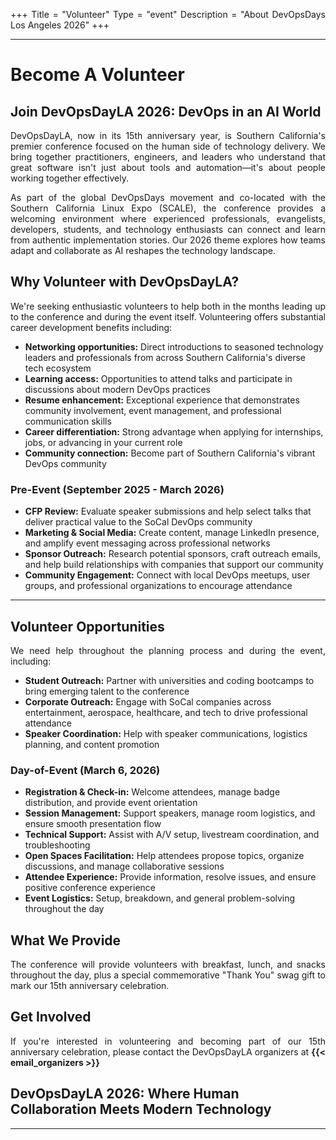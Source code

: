 +++
Title = "Volunteer"
Type = "event"
Description = "About DevOpsDays Los Angeles 2026"
+++
<br>
<div class="row" id="main-row">
  <div class="col-md-6 push-md-8" id="left-col">
    <hr>
    <h1>Become A Volunteer</h1>
    <h2>Join DevOpsDayLA 2026: DevOps in an AI World</h2>
    <p>DevOpsDayLA, now in its 15th anniversary year, is Southern California's premier conference focused on the human side of technology delivery. We bring together practitioners, engineers, and leaders who understand that great software isn't just about tools and automation—it's about people working together effectively.</p>
    <p>As part of the global DevOpsDays movement and co-located with the Southern California Linux Expo (SCALE), the conference provides a welcoming environment where experienced professionals, evangelists, developers, students, and technology enthusiasts can connect and learn from authentic implementation stories. Our 2026 theme explores how teams adapt and collaborate as AI reshapes the technology landscape.</p>
    <h2>Why Volunteer with DevOpsDayLA?</h2>
    <p>We're seeking enthusiastic volunteers to help both in the months leading up to the conference and during the event itself. Volunteering offers substantial career development benefits including:</p>
    <ul>
      <li><strong>Networking opportunities:</strong> Direct introductions to seasoned technology leaders and professionals from across Southern California's diverse tech ecosystem</li>
      <li><strong>Learning access:</strong> Opportunities to attend talks and participate in discussions about modern DevOps practices</li>
      <li><strong>Resume enhancement:</strong> Exceptional experience that demonstrates community involvement, event management, and professional communication skills</li>
      <li><strong>Career differentiation:</strong> Strong advantage when applying for internships, jobs, or advancing in your current role</li>
      <li><strong>Community connection:</strong> Become part of Southern California's vibrant DevOps community</li>
    </ul>
    <h3>Pre-Event (September 2025 - March 2026)</h3>
    <ul>
      <li><strong>CFP Review:</strong> Evaluate speaker submissions and help select talks that deliver practical value to the SoCal DevOps community</li>
      <li><strong>Marketing & Social Media:</strong> Create content, manage LinkedIn presence, and amplify event messaging across professional networks</li>
      <li><strong>Sponsor Outreach:</strong> Research potential sponsors, craft outreach emails, and help build relationships with companies that support our community</li>
      <li><strong>Community Engagement:</strong> Connect with local DevOps meetups, user groups, and professional organizations to encourage attendance</li>
    </ul>
  </div>
  <div class="col-md-6 pull-md-4" id="right-col">
    <hr>
    <h2>Volunteer Opportunities</h2>
    <p>We need help throughout the planning process and during the event, including:</p>
    <ul>
      <li><strong>Student Outreach:</strong> Partner with universities and coding bootcamps to bring emerging talent to the conference</li>
      <li><strong>Corporate Outreach:</strong> Engage with SoCal companies across entertainment, aerospace, healthcare, and tech to drive professional attendance</li>
      <li><strong>Speaker Coordination:</strong> Help with speaker communications, logistics planning, and content promotion</li>
    </ul>
    <h3>Day-of-Event (March 6, 2026)</h3>
    <ul>
      <li><strong>Registration & Check-in:</strong> Welcome attendees, manage badge distribution, and provide event orientation</li>
      <li><strong>Session Management:</strong> Support speakers, manage room logistics, and ensure smooth presentation flow</li>
      <li><strong>Technical Support:</strong> Assist with A/V setup, livestream coordination, and troubleshooting</li>
      <li><strong>Open Spaces Facilitation:</strong> Help attendees propose topics, organize discussions, and manage collaborative sessions</li>
      <li><strong>Attendee Experience:</strong> Provide information, resolve issues, and ensure positive conference experience</li>
      <li><strong>Event Logistics:</strong> Setup, breakdown, and general problem-solving throughout the day</li>
    </ul>
    <h2>What We Provide</h2>
    <p>The conference will provide volunteers with breakfast, lunch, and snacks throughout the day, plus a special commemorative "Thank You" swag gift to mark our 15th anniversary celebration.</p>
    <h2>Get Involved</h2>
    <div class="alert alert-info" role="alert">
      <p>If you're interested in volunteering and becoming part of our 15th anniversary celebration, please contact the DevOpsDayLA organizers at <strong>{{< email_organizers >}}</strong></p>
    </div>
    <h2>DevOpsDayLA 2026: Where Human Collaboration Meets Modern Technology</h2>
  </div>
</div>
<hr>
<style>
  p {
    text-align: justify;
  }
</style>
